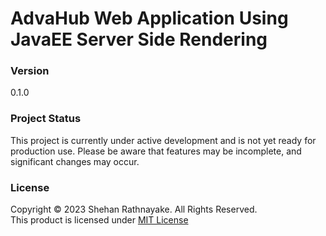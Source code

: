 # AdvaHub Web Application Using JavaEE Server Side Rendering

### Version
0.1.0

### Project Status
This project is currently under active development and is not yet ready for production use. Please be aware that features may be incomplete, and significant changes may occur.

### License
Copyright &copy; 2023 Shehan Rathnayake. All Rights Reserved.<br>
This product is licensed under [MIT License](License.txt)


